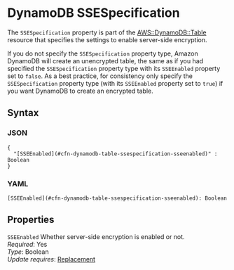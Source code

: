# DynamoDB SSESpecification<a name="aws-properties-dynamodb-table-ssespecification"></a>

The `SSESpecification` property is part of the [AWS::DynamoDB::Table](aws-resource-dynamodb-table.md) resource that specifies the settings to enable server\-side encryption\.

If you do not specify the `SSESpecification` property type, Amazon DynamoDB will create an unencrypted table, the same as if you had specified the `SSESpecification` property type with its `SSEEnabled` property set to `false`\. As a best practice, for consistency only specify the `SSESpecification` property type \(with its `SSEEnabled` property set to `true`\) if you want DynamoDB to create an encrypted table\. 

## Syntax<a name="w3ab2c21c14d631b7"></a>

### JSON<a name="aws-properties-dynamodb-table-ssespecification.json"></a>

```
{
  "[SSEEnabled](#cfn-dynamodb-table-ssespecification-sseenabled)" : Boolean
}
```

### YAML<a name="aws-properties-dynamodb-table-ssespecification.yaml"></a>

```
[SSEEnabled](#cfn-dynamodb-table-ssespecification-sseenabled): Boolean
```

## Properties<a name="w3ab2c21c14d631b9"></a>

`SSEEnabled`  <a name="cfn-dynamodb-table-ssespecification-sseenabled"></a>
Whether server\-side encryption is enabled or not\.  
*Required*: Yes  
*Type*: Boolean  
*Update requires*: [Replacement](using-cfn-updating-stacks-update-behaviors.md#update-replacement)
